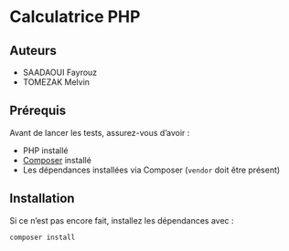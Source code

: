 # Calculatrice PHP

## Auteurs  
- SAADAOUI Fayrouz  
- TOMEZAK Melvin  

## Prérequis  
Avant de lancer les tests, assurez-vous d’avoir :  
- PHP installé  
- [Composer](https://getcomposer.org/) installé  
- Les dépendances installées via Composer (`vendor` doit être présent)

## Installation  
Si ce n’est pas encore fait, installez les dépendances avec :

```bash
composer install
